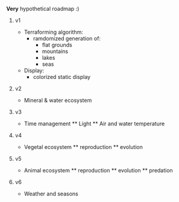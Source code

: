 **Very** hypothetical roadmap :)

1. v1
	* Terraforming algorithm:
		* ramdomized generation of:
			* flat grounds
			* mountains
			* lakes
			* seas
	* Display:
		* colorized static display

2. v2
	* Mineral & water ecosystem

3. v3
	* Time management
		** Light
		** Air and water temperature

4. v4
	* Vegetal ecosystem
		** reproduction
		** evolution

5. v5
	* Animal ecosystem
		** reproduction
		** evolution
		** predation

6. v6
	* Weather and seasons